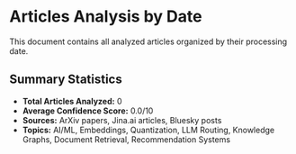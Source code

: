 # Articles Analysis by Date

This document contains all analyzed articles organized by their processing date.

## Summary Statistics
- **Total Articles Analyzed:** 0
- **Average Confidence Score:** 0.0/10  
- **Sources:** ArXiv papers, Jina.ai articles, Bluesky posts
- **Topics:** AI/ML, Embeddings, Quantization, LLM Routing, Knowledge Graphs, Document Retrieval, Recommendation Systems
